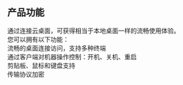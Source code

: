 ## 产品功能
通过连接云桌面，可获得相当于本地桌面一样的流畅使用体验。</br>
您可以拥有以下功能：</br>
流畅的桌面连接访问，支持多种终端</br>
通过客户端对机器操作控制：开机、关机、重启</br>
剪贴板、鼠标和键盘支持</br>
传输协议加密

